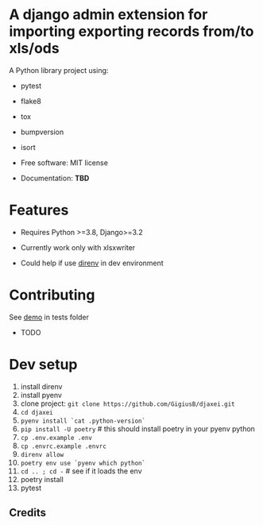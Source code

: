 # A django admin extension for importing exporting records from/to xls/ods

A Python library project using:
* pytest
* flake8
* tox
* bumpversion
* isort

* Free software: MIT license
* Documentation: __TBD__


# Features

- Requires Python >=3.8, Django>=3.2
- Currently work only with xlsxwriter

- Could help if use [direnv](https://direnv.net/) in dev environment

# Contributing

See [demo](tests%2Fdemo) in tests folder

* TODO

# Dev setup

1. install direnv
2. install pyenv
3. clone project: `git clone https://github.com/GigiusB/djaxei.git`
4. `cd djaxei`
5. ```pyenv install `cat .python-version` ```
6. `pip install -U poetry` # this should install poetry in your pyenv python
7. `cp .env.example .env`
8. `cp .envrc.example .envrc`
9. `direnv allow`
10. ```poetry env use `pyenv which python` ```
11. `cd .. ; cd -`  # see if it loads the env
12. poetry install
13. pytest

Credits
-------

